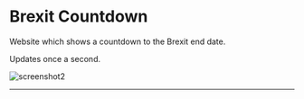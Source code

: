 Brexit Countdown
================

Website which shows a countdown to the Brexit end date.

Updates once a second.

![screenshot2](./images/screenshot0.png)



------
